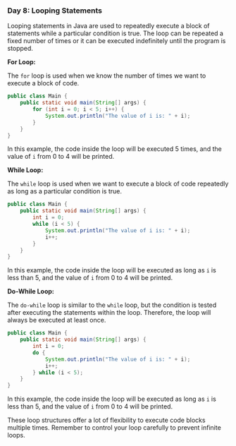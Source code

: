 ### Day 8: Looping Statements

Looping statements in Java are used to repeatedly execute a block of statements while a particular condition is true. The loop can be repeated a fixed number of times or it can be executed indefinitely until the program is stopped.

**For Loop:**

The `for` loop is used when we know the number of times we want to execute a block of code.

```java
public class Main {
    public static void main(String[] args) {
        for (int i = 0; i < 5; i++) {
            System.out.println("The value of i is: " + i);
        }
    }
}
``` 

In this example, the code inside the loop will be executed 5 times, and the value of `i` from 0 to 4 will be printed.

**While Loop:**

The `while` loop is used when we want to execute a block of code repeatedly as long as a particular condition is true.

```java
public class Main {
    public static void main(String[] args) {
        int i = 0;
        while (i < 5) {
            System.out.println("The value of i is: " + i);
            i++;
        }
    }
}
``` 

In this example, the code inside the loop will be executed as long as `i` is less than 5, and the value of `i` from 0 to 4 will be printed.

**Do-While Loop:**

The `do-while` loop is similar to the `while` loop, but the condition is tested after executing the statements within the loop. Therefore, the loop will always be executed at least once.

```java
public class Main {
    public static void main(String[] args) {
        int i = 0;
        do {
            System.out.println("The value of i is: " + i);
            i++;
        } while (i < 5);
    }
}
``` 

In this example, the code inside the loop will be executed as long as `i` is less than 5, and the value of `i` from 0 to 4 will be printed.

These loop structures offer a lot of flexibility to execute code blocks multiple times. Remember to control your loop carefully to prevent infinite loops.